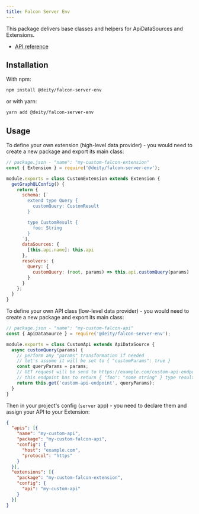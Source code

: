 ```yaml
---
title: Falcon Server Env
---
```


This package delivers base classes and helpers for ApiDataSources and Extensions.

- [API reference](api/falcon-server-env-api.md)

## Installation

With npm:

```bash
npm install @deity/falcon-server-env
```

or with yarn:

```bash
yarn add @deity/falcon-server-env
```

## Usage

To define your own extension (high-level data provider) - you would need to create a new package and export its main class:

```javascript
// package.json - "name": "my-custom-falcon-extension"
const { Extension } = require('@deity/falcon-server-env');

module.exports = class CustomExtension extends Extension {
  getGraphQLConfig() {
    return {
      schema: [`
        extend type Query {
          customQuery: CustomResult
        }

        type CustomResult {
          foo: String
        }
      `],
      dataSources: {
        [this.api.name]: this.api
      },
      resolvers: {
        Query: {
          customQuery: (root, params) => this.api.customQuery(params)
        }
      }
    };
  }
}
```

To define your own API class (low-level data provider) - you would need to create a new package and export its main class:

```javascript
// package.json - "name": "my-custom-falcon-api"
const { ApiDataSource } = require('@deity/falcon-server-env');

module.exports = class CustomApi extends ApiDataSource {
  async customQuery(params) {
    // perform any "params" transformation if needed
    // let's assume it will be set to { "customParams": true }
    const queryParams = params;
    // GET request will be send to https://example.com/custom-api-endpoint?customParams=true
    // this endpoint has to return { "foo": "some string" } type result
    return this.get('custom-api-endpoint', queryParams);
  }
}
```

Then in your project's config (`server` app) - you need to declare them and assign your API to your Extension:

```json
{
  "apis": [{
    "name": "my-custom-api",
    "package": "my-custom-falcon-api",
    "config": {
      "host": "example.com",
      "protocol": "https"
    }
  }],
  "extensions": [{
    "package": "my-custom-falcon-extension",
    "config": {
      "api": "my-custom-api"
    }
  }]
}
```